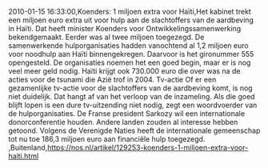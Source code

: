 2010-01-15 16:33:00,Koenders: 1 miljoen extra voor Haïti,Het kabinet trekt een miljoen euro extra uit voor hulp aan de slachtoffers van de aardbeving in Haïti. Dat heeft minister Koenders voor Ontwikkelingssamenwerking bekendgemaakt. Eerder was al twee miljoen toegezegd. De samenwerkende hulporganisaties hadden vanochtend al 1,2 miljoen euro voor noodhulp aan Haïti binnengekregen. Daarvoor is het gironummer 555 opengesteld. De organisaties noemen het een goed begin, maar er is nog veel meer geld nodig. Haïti krijgt ook 730.000 euro die over was na de acties voor de tsunami die Azië trof in 2004. Tv-actie Of er een gezamenlijke tv-actie voor de slachtoffers van de aardbeving komt, is nog niet duidelijk. Dat hangt af van het verloop van de inzameling. Als die goed blijft lopen is een dure tv-uitzending niet nodig, zegt een woordvoerder van de hulporganisaties. De Franse president Sarkozy wil een internationale donorconferentie houden. Andere landen zouden al interesse hebben getoond. Volgens de Verenigde Naties heeft de internationale gemeenschap tot nu toe 186,3 miljoen euro aan financiële hulp toegezegd. ,Buitenland,https://nos.nl/artikel/129253-koenders-1-miljoen-extra-voor-haiti.html